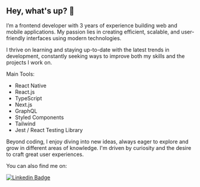 ## Hey, what's up? 👋

I’m a frontend developer with 3 years of experience building web and mobile applications. My passion lies in creating efficient, scalable, and user-friendly interfaces using modern technologies.

I thrive on learning and staying up-to-date with the latest trends in development, constantly seeking ways to improve both my skills and the projects I work on.

Main Tools:
 * React Native
 * React.js
 * TypeScript
 * Next.js
 * GraphQL
 * Styled Components
 * Tailwind
 * Jest / React Testing Library

Beyond coding, I enjoy diving into new ideas, always eager to explore and grow in different areas of knowledge. I'm driven by curiosity and the desire to craft great user experiences.

You can also find me on:

[![Linkedin Badge](https://img.shields.io/badge/-LinkedIn-blue?style=flat-square&logo=Linkedin&logoColor=white&link=https://www.linkedin.com/in/natalia-paiva)](https://www.linkedin.com/in/natalia-paiva)
